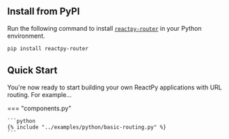 ## Install from PyPI

Run the following command to install [`reactpy-router`](https://pypi.org/project/reactpy-router/) in your Python environment.

```bash linenums="0"
pip install reactpy-router
```

## Quick Start

You're now ready to start building your own ReactPy applications with URL routing. For example...

=== "components.py"

    ```python
    {% include "../examples/python/basic-routing.py" %}
    ```
